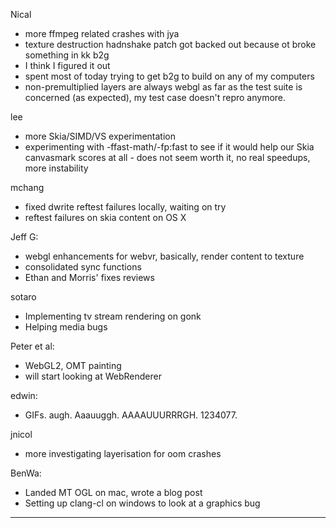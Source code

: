 Nical
* more ffmpeg related crashes with jya
* texture destruction hadnshake patch got backed out because ot broke something in kk b2g
* I think I figured it out
* spent most of today trying to get b2g to build on any of my computers
* non-premultiplied layers are always webgl as far as the test suite is concerned (as expected), my test case doesn't repro anymore.



lee
* more Skia/SIMD/VS experimentation
* experimenting with -ffast-math/-fp:fast to see if it would help our Skia canvasmark scores at all - does not seem worth it, no real speedups, more instability



mchang
* fixed dwrite reftest failures locally, waiting on try
* reftest failures on skia content on OS X





Jeff G:
* webgl enhancements for webvr, basically, render content to texture
* consolidated sync functions
* Ethan and Morris' fixes reviews 





sotaro
* Implementing tv stream rendering on gonk
* Helping media bugs



Peter et al:
* WebGL2, OMT painting
* will start looking at WebRenderer 



edwin:
* GIFs. augh. Aaauuggh. AAAAUUURRRGH. 1234077.



jnicol
* more investigating layerisation for oom crashes



BenWa:
* Landed MT OGL on mac, wrote a blog post
* Setting up clang-cl on windows to look at a graphics bug

________________


